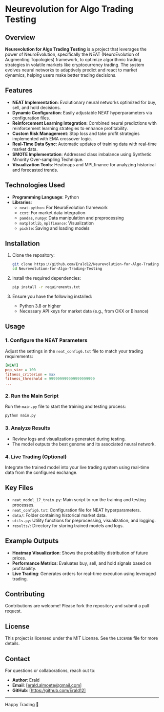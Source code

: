 # Neurevolution for Algo Trading Testing

## Overview
**Neurevolution for Algo Trading Testing** is a project that leverages the power of NeuroEvolution, specifically the NEAT (NeuroEvolution of Augmenting Topologies) framework, to optimize algorithmic trading strategies in volatile markets like cryptocurrency trading. The system evolves neural networks to adaptively predict and react to market dynamics, helping users make better trading decisions.

## Features
- **NEAT Implementation**: Evolutionary neural networks optimized for buy, sell, and hold decisions.
- **Dynamic Configuration**: Easily adjustable NEAT hyperparameters via configuration files.
- **Reinforcement Learning Integration**: Combined neural predictions with reinforcement learning strategies to enhance profitability.
- **Custom Risk Management**: Stop loss and take profit strategies implemented with EMA crossover logic.
- **Real-Time Data Sync**: Automatic updates of training data with real-time market data.
- **SMOTE Implementation**: Addressed class imbalance using Synthetic Minority Over-sampling Technique.
- **Visualization Tools**: Heatmaps and MPLfinance for analyzing historical and forecasted trends.

## Technologies Used
- **Programming Language**: Python
- **Libraries**:
  - `neat-python`: For NeuroEvolution framework
  - `ccxt`: For market data integration
  - `pandas`, `numpy`: Data manipulation and preprocessing
  - `matplotlib`, `mplfinance`: Visualization
  - `pickle`: Saving and loading models

## Installation
1. Clone the repository:
   ```bash
   git clone https://github.com/Erald12/Neurevolution-for-Algo-Trading-Testing.git
   cd Neurevolution-for-Algo-Trading-Testing
   ```

2. Install the required dependencies:
   ```bash
   pip install -r requirements.txt
   ```

3. Ensure you have the following installed:
   - Python 3.8 or higher
   - Necessary API keys for market data (e.g., from OKX or Binance)

## Usage
### 1. Configure the NEAT Parameters
Adjust the settings in the `neat_config6.txt` file to match your trading requirements:
```ini
[NEAT]
pop_size = 100
fitness_criterion = max
fitness_threshold = 999999999999999999999
...
```

### 2. Run the Main Script
Run the `main.py` file to start the training and testing process:
```bash
python main.py
```

### 3. Analyze Results
- Review logs and visualizations generated during testing.
- The model outputs the best genome and its associated neural network.

### 4. Live Trading (Optional)
Integrate the trained model into your live trading system using real-time data from the configured exchange.

## Key Files
- `neat_model_17_train.py`: Main script to run the training and testing processes.
- `neat_config6.txt`: Configuration file for NEAT hyperparameters.
- `data/`: Folder containing historical market data.
- `utils.py`: Utility functions for preprocessing, visualization, and logging.
- `results/`: Directory for storing trained models and logs.

## Example Outputs
- **Heatmap Visualization**: Shows the probability distribution of future prices.
- **Performance Metrics**: Evaluates buy, sell, and hold signals based on profitability.
- **Live Trading**: Generates orders for real-time execution using leveraged trading.

## Contributing
Contributions are welcome! Please fork the repository and submit a pull request.

## License
This project is licensed under the MIT License. See the `LICENSE` file for more details.

## Contact
For questions or collaborations, reach out to:
- **Author**: Erald
- **Email**: [erald.almoete@gmail.com]
- **GitHub**: [https://github.com/Erald12]

---

Happy Trading 🚀
